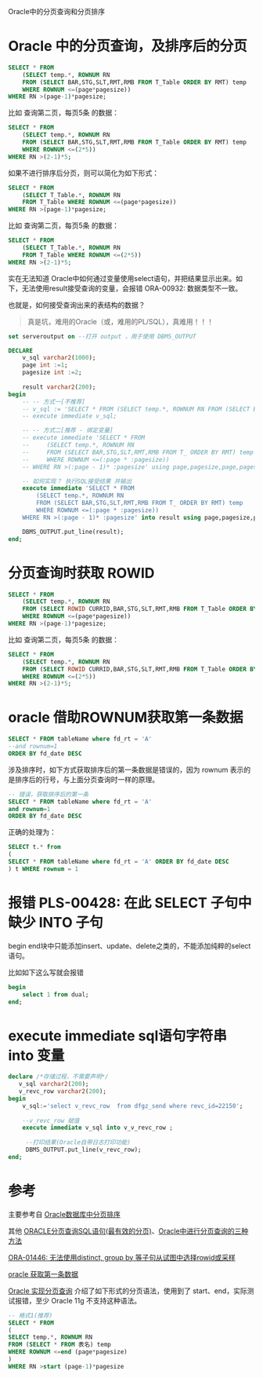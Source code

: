 Oracle中的分页查询和分页排序

# Oracle 中的分页查询，及排序后的分页

```sql
SELECT * FROM
    (SELECT temp.*, ROWNUM RN   
    FROM (SELECT BAR,STG,SLT,RMT,RMB FROM T_Table ORDER BY RMT) temp  
    WHERE ROWNUM <=(page*pagesize))  
WHERE RN >(page-1)*pagesize;
```

比如 查询第二页，每页5条 的数据：

```sql
SELECT * FROM
    (SELECT temp.*, ROWNUM RN   
    FROM (SELECT BAR,STG,SLT,RMT,RMB FROM T_Table ORDER BY RMT) temp  
    WHERE ROWNUM <=(2*5))  
WHERE RN >(2-1)*5;
```

如果不进行排序后分页，则可以简化为如下形式：

```sql
SELECT * FROM
    (SELECT T_Table.*, ROWNUM RN   
    FROM T_Table WHERE ROWNUM <=(page*pagesize))
WHERE RN >(page-1)*pagesize;
```

比如 查询第二页，每页5条 的数据：

```sql
SELECT * FROM
    (SELECT T_Table.*, ROWNUM RN   
    FROM T_Table WHERE ROWNUM <=(2*5))  
WHERE RN >(2-1)*5;
```

实在无法知道 Oracle中如何通过变量使用select语句，并把结果显示出来。如下，无法使用result接受查询的变量，会报错 ORA-00932: 数据类型不一致。

也就是，如何接受查询出来的表结构的数据？

> 真是坑，难用的Oracle（或，难用的PL/SQL），真难用！！！

```sql
set serveroutput on --打开 output ，用于使用 DBMS_OUTPUT

DECLARE
    v_sql varchar2(1000); 
    page int :=1;
    pagesize int :=2;
    
    result varchar2(200); 
begin
    -- -- 方式一[不推荐]
    -- v_sql := 'SELECT * FROM (SELECT temp.*, ROWNUM RN FROM (SELECT BAR,STG,SLT,RMT,RMB FROM T_Table ORDER BY RMT) temp WHERE ROWNUM <=('||page||'*'||pagesize||')) WHERE RN >('||page||'-1)*'||pagesize||'';
    -- execute immediate v_sql;

    -- -- 方式二[推荐 - 绑定变量]
    -- execute immediate 'SELECT * FROM
    --     (SELECT temp.*, ROWNUM RN   
    --     FROM (SELECT BAR,STG,SLT,RMT,RMB FROM T_ ORDER BY RMT) temp  
    --     WHERE ROWNUM <=(:page * :pagesize))  
    -- WHERE RN >(:page - 1)* :pagesize' using page,pagesize,page,pagesize;

    -- 如何实现？ 执行SQL接受结果 并输出
    execute immediate 'SELECT * FROM
        (SELECT temp.*, ROWNUM RN   
        FROM (SELECT BAR,STG,SLT,RMT,RMB FROM T_ ORDER BY RMT) temp  
        WHERE ROWNUM <=(:page * :pagesize))  
    WHERE RN >(:page - 1)* :pagesize' into result using page,pagesize,page,pagesize;

    DBMS_OUTPUT.put_line(result); 
end;
```

# 分页查询时获取 ROWID

```sql
SELECT * FROM
    (SELECT temp.*, ROWNUM RN   
    FROM (SELECT ROWID CURRID,BAR,STG,SLT,RMT,RMB FROM T_Table ORDER BY RMT) temp  
    WHERE ROWNUM <=(page*pagesize))  
WHERE RN >(page-1)*pagesize;
```

比如 查询第二页，每页5条 的数据：

```sql
SELECT * FROM
    (SELECT temp.*, ROWNUM RN   
    FROM (SELECT ROWID CURRID,BAR,STG,SLT,RMT,RMB FROM T_Table ORDER BY RMT) temp  
    WHERE ROWNUM <=(2*5))  
WHERE RN >(2-1)*5;
```

# oracle 借助ROWNUM获取第一条数据

```sql
SELECT * FROM tableName where fd_rt = 'A' 
--and rownum=1 
ORDER BY fd_date DESC 
```

涉及排序时，如下方式获取排序后的第一条数据是错误的，因为 rownum 表示的是排序后的行号，与上面分页查询时一样的原理。

```sql
-- 错误，获取排序后的第一条
SELECT * FROM tableName where fd_rt = 'A' 
and rownum=1 
ORDER BY fd_date DESC 
```

正确的处理为：

```sql
SELECT t.* from
(
SELECT * FROM tableName where fd_rt = 'A' ORDER BY fd_date DESC
) t WHERE rownum = 1
```

# 报错 PLS-00428: 在此 SELECT 子句中缺少 INTO 子句

begin end块中只能添加insert、update、delete之类的，不能添加纯粹的select语句。

比如如下这么写就会报错

```sql
begin
    select 1 from dual;
end;
```

# execute immediate sql语句字符串 into 变量

```sql
declare /*存储过程，不需要声明*/ 
   v_sql varchar2(200); 
   v_revc_row varchar2(200); 
begin 
    v_sql:='select v_revc_row  from dfgz_send where revc_id=22150';
 
    --v_revc_row 赋值 
    execute immediate v_sql into v_v_revc_row ;
 
     --打印结果(Oracle自带日志打印功能) 
     DBMS_OUTPUT.put_line(v_revc_row); 
end;
```

# 参考

主要参考自 [Oracle数据库中分页排序](https://blog.csdn.net/github_34013496/article/details/74938788)

其他 [ORACLE分页查询SQL语句(最有效的分页)](https://blog.csdn.net/lchmyhua88/article/details/121076227)、[Oracle中进行分页查询的三种方法](https://blog.csdn.net/qq_42449963/article/details/105922287)

[ORA-01446: 无法使用distinct, group by 等子句从试图中选择rowid或采样](https://blog.csdn.net/u012459917/article/details/17511425)

[oracle 获取第一条数据](https://blog.csdn.net/laybarbarian/article/details/97766751)

[Oracle 实现分页查询](https://blog.csdn.net/weixin_43525116/article/details/85006795) 介绍了如下形式的分页语法，使用到了 start、end，实际测试报错，至少 Oracle 11g 不支持这种语法。

```sql
-- 格式1(推荐)
SELECT * FROM   
(  
SELECT temp.*, ROWNUM RN   
FROM (SELECT * FROM 表名) temp  
WHERE ROWNUM <=end (page*pagesize)  
)  
WHERE RN >start (page-1)*pagesize
```
